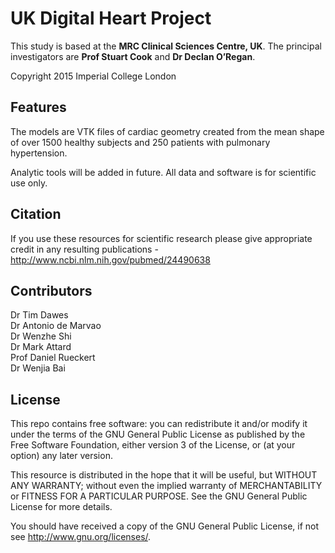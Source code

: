 # UK Digital Heart Project

This study is based at the **MRC Clinical Sciences Centre, UK**. The principal investigators are **Prof Stuart Cook** and **Dr Declan O’Regan**. 

Copyright 2015 Imperial College London

## Features

The models are VTK files of cardiac geometry created from the mean shape of over 1500 healthy subjects and 250 patients with pulmonary hypertension.

Analytic tools will be added in future. All data and software is for scientific use only.

## Citation

If you use these resources for scientific research please give appropriate credit in any resulting publications - <http://www.ncbi.nlm.nih.gov/pubmed/24490638> 

## Contributors

Dr Tim Dawes  
Dr Antonio de Marvao  
Dr Wenzhe Shi  
Dr Mark Attard  
Prof Daniel Rueckert  
Dr Wenjia Bai  


## License

This repo contains free software: you can redistribute it and/or modify it under the terms of the GNU General Public License as published by the Free Software Foundation, either version 3 of the License, or (at your option) any later version.

This resource is distributed in the hope that it will be useful, but WITHOUT ANY WARRANTY; without even the implied warranty of MERCHANTABILITY or FITNESS FOR A PARTICULAR PURPOSE.  See the GNU General Public License for more details.

You should have received a copy of the GNU General Public License, if not see <http://www.gnu.org/licenses/>.
